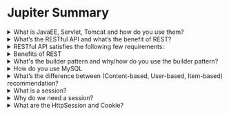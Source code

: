 # Jupiter Summary

<details>
<summary>What is JavaEE, Servlet, Tomcat and how do you use them? </summary>
<ul>
    <li>The Java EE platform is built on top of the Java SE platform. The Java EE platform provides an API and runtime environment for developing and running large-scale, multi-tiered, reliable, and secure network applications. 
    <li>A servlet is a Java class that is used to extend the capabilities of servers that host applications accessed by means of a request-response programming model.
    <li>The Apache Tomcat software is an open-source implementation of the Java Servlet, JavaServer Pages, Java Expression Language, and Java WebSocket technologies.
    <li>I used Java to build a few servlets. The first one is a SearchItems API that provides the functionality to search around, The second servlet that allows a user to set or unset their favorite records. The last one that recommends similar items to the user. And I deploy these servlets on tomcat.
</ul>
</details>


<details>
<summary>What’s the RESTful API and what’s the benefit of REST?</summary>
    <ul>Resource representational state transfer(REST) is an architectural approach to designing web services. 
</ul>
</details>


<details>
<summary>RESTful API satisfies the following few requirements:</summary>
<ul>
    <li>A resource has an identifier, which is a URL that uniquely identifies that resource. For example http://localhost:8080/jupiter/history?user_id=1111</li>
    <li>REST APIs built on HTTP, the uniform interface includes using standard HTTP verbs to perform operations on resources. The most common operations are GET, POST, PUT, PATCH, and DELETE.</li>
    <li>REST APIs use a stateless request model. HTTP requests should be independent and may occur in any order, so keeping transient state information between requests is not feasible</li>
</ul>
</details>


<details>
<summary>Benefits of REST</summary>
<ul>
    <li>Operations are directly based on HTTP methods, so that server doesn’t need to parse extra thing
</li>
    <li>URL clearly indicates which resources a client wants, easy for clients to understand.
</li>
    <li>The server is running in stateless mode, improving scalability.
</li>
</ul>
</details>



<details>
<summary>What's the builder pattern and why/how do you use the builder pattern?</summary>
<ul>The builder pattern is a creational pattern for solving a problem of how can a class (the same construction process) create different representations of a complex object. The builder pattern has a nested static builder class to build the object step-by-step and provide a method that will actually return the object. The builder pattern is to deal with constructors that require too many parameters. Also, it can make sure the object is immutable. For example, in our project, our Item class has many different attributes and thus we use a builder pattern.</ul>
</details>

<details>
<summary>How do you use MySQL</summary>
    <ul>I used Amazon's Relational Database Service to store my data. It’s easy to set up and scale. I created 4 tables(Items, Users, Keywords, History)</ul>
</details>

 
 <details>
 <summary>What’s the difference between (Content-based, User-based, Item-based) recommendation?</summary>
    <ul>Content-based is to recommend items to users with similar attributes of an item like price, category, etc. User-based calculates the similarity of users based on their behavior, not on their attributes. Users are similar because they take the same action to the same items. Item-based is similar to user-based but based on the similarity of items, and the similarity calculation is also based on user behavior.</ul>
 </details>
 
     

<details>
<summary>What is a session?</summary>
<ul>The session is a conversational state between client and server and it consists of multiple requests and responses between client and server. </ul>
</details>

<details>
<summary>Why do we need a session?</summary>
<ul>The HTTP protocol and Web Servers are stateless, what it means is that for a web server every request is a new request to process and they can’t identify if it’s coming from a client that has been sending requests previously. But sometimes in web applications, we should know who the client is and process the request accordingly. For example, a shopping cart application should know who is sending the request to add an item and in which cart the item has to be added or who is sending a checkout request so that it can charge the amount to the correct client.</ul>
</details>

<details>
<summary>What are the HttpSession and Cookie?</summary>
<ul>
    <li>HttpSession: An interface provided by the servlet API, we can get a session from HttpServletRequest object using getSession(). HttpSession allows us to set objects as attributes that can be retrieved in future requests. The session ends when the user logs out or inactive after a predetermined period of time.</li>
    <li>Cookie: Cookies are text files stored on the client computer and they are kept for user tracking purposes. The server script sends a set of cookies to the browser. The browser stores this information on a local machine for future use. When the next time the browser sends any request to the web server then it sends those cookies information to the server and the server uses that information to identify the user.</li>
</ul>
</details>


